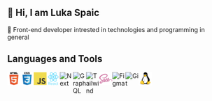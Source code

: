 ## 👋 Hi, I am Luka Spaic
👀 Front-end developer intrested in technologies and programming in general

## Languages and Tools

<img align="left" alt="HTML5" width="30px" src="https://raw.githubusercontent.com/devicons/devicon/master/icons/html5/html5-original-wordmark.svg" />
<img align="left" alt="CSS3" width="30px" src="https://raw.githubusercontent.com/devicons/devicon/master/icons/css3/css3-original-wordmark.svg" />
<img align="left" alt="JavaScript" width="30px" src="https://raw.githubusercontent.com/devicons/devicon/master/icons/javascript/javascript-original.svg" />
<img align="left" alt="React" width="30px" src="https://raw.githubusercontent.com/devicons/devicon/master/icons/react/react-original-wordmark.svg" />
<img align="left" alt="Next" width="30px" src="https://cdn.worldvectorlogo.com/logos/nextjs-2.svg" />
<img align="left" alt="GraphQL" width="30px" src="https://www.vectorlogo.zone/logos/graphql/graphql-icon.svg" />
<img align="left" alt="Tailwind" width="30px" src="https://www.vectorlogo.zone/logos/tailwindcss/tailwindcss-icon.svg" />
<img align="left" alt="Sass" width="30px" src="https://raw.githubusercontent.com/devicons/devicon/master/icons/sass/sass-original.svg" />
<img align="left" alt="Figma" width="30px" src="https://www.vectorlogo.zone/logos/figma/figma-icon.svg" />
<img align="left" alt="Git" width="30px" src="https://www.vectorlogo.zone/logos/git-scm/git-scm-icon.svg" />
<img align="left" alt="Linux" width="30px" src="https://raw.githubusercontent.com/devicons/devicon/master/icons/linux/linux-original.svg" />

<!---
lukaspaic/lukaspaic is a ✨ special ✨ repository because its `README.md` (this file) appears on your GitHub profile.
You can click the Preview link to take a look at your changes.
--->

